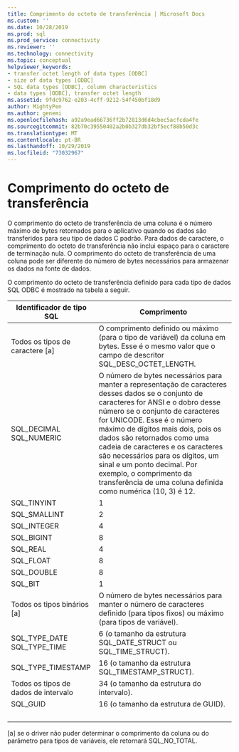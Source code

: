 ```yaml
---
title: Comprimento do octeto de transferência | Microsoft Docs
ms.custom: ''
ms.date: 10/28/2019
ms.prod: sql
ms.prod_service: connectivity
ms.reviewer: ''
ms.technology: connectivity
ms.topic: conceptual
helpviewer_keywords:
- transfer octet length of data types [ODBC]
- size of data types [ODBC]
- SQL data types [ODBC], column characteristics
- data types [ODBC], transfer octet length
ms.assetid: 9fdc9762-e203-4cff-9212-54f450bf18d9
author: MightyPen
ms.author: genemi
ms.openlocfilehash: a92a9ead66736ff2b72813d6d4cbec5acfcda4fe
ms.sourcegitcommit: 82b70c39550402a2b0b327db32bf5ecf88b50d3c
ms.translationtype: MT
ms.contentlocale: pt-BR
ms.lasthandoff: 10/29/2019
ms.locfileid: "73032967"
---
```

# <a name="transfer-octet-length"></a>Comprimento do octeto de transferência
O comprimento do octeto de transferência de uma coluna é o número máximo de bytes retornados para o aplicativo quando os dados são transferidos para seu tipo de dados C padrão. Para dados de caractere, o comprimento do octeto de transferência não inclui espaço para o caractere de terminação nula. O comprimento do octeto de transferência de uma coluna pode ser diferente do número de bytes necessários para armazenar os dados na fonte de dados.  
  
 O comprimento do octeto de transferência definido para cada tipo de dados SQL ODBC é mostrado na tabela a seguir.  
  
|Identificador de tipo SQL|Comprimento|  
|-------------------------|------------|  
|Todos os tipos de caractere [a]|O comprimento definido ou máximo (para o tipo de variável) da coluna em bytes. Esse é o mesmo valor que o campo de descritor SQL_DESC_OCTET_LENGTH.|  
|SQL_DECIMAL<br />SQL_NUMERIC|O número de bytes necessários para manter a representação de caracteres desses dados se o conjunto de caracteres for ANSI e o dobro desse número se o conjunto de caracteres for UNICODE. Esse é o número máximo de dígitos mais dois, pois os dados são retornados como uma cadeia de caracteres e os caracteres são necessários para os dígitos, um sinal e um ponto decimal. Por exemplo, o comprimento da transferência de uma coluna definida como numérica (10, 3) é 12.|  
|SQL_TINYINT|1|  
|SQL_SMALLINT|2|  
|SQL_INTEGER|4|  
|SQL_BIGINT| 8 |  
|SQL_REAL|4|  
|SQL_FLOAT|8|  
|SQL_DOUBLE|8|  
|SQL_BIT|1|  
|Todos os tipos binários [a]|O número de bytes necessários para manter o número de caracteres definido (para tipos fixos) ou máximo (para tipos de variável).|  
|SQL_TYPE_DATE<br />SQL_TYPE_TIME|6 (o tamanho da estrutura SQL_DATE_STRUCT ou SQL_TIME_STRUCT).|  
|SQL_TYPE_TIMESTAMP|16 (o tamanho da estrutura SQL_TIMESTAMP_STRUCT).|  
|Todos os tipos de dados de intervalo|34 (o tamanho da estrutura do intervalo).|  
|SQL_GUID|16 (o tamanho da estrutura de GUID).|  
| &nbsp; | &nbsp; |

 [a] se o driver não puder determinar o comprimento da coluna ou do parâmetro para tipos de variáveis, ele retornará SQL_NO_TOTAL.
